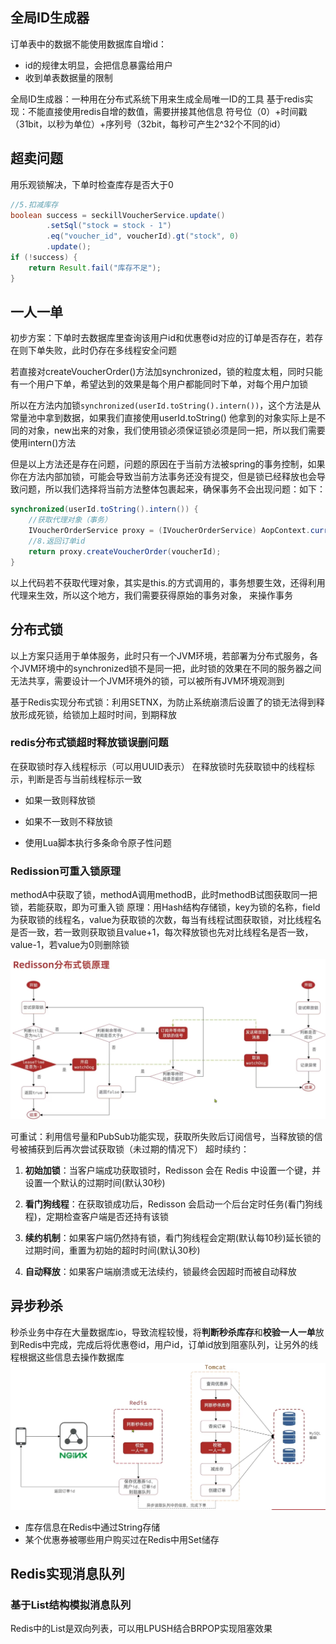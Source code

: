 ## 全局ID生成器
订单表中的数据不能使用数据库自增id：
- id的规律太明显，会把信息暴露给用户
- 收到单表数据量的限制

全局ID生成器：一种用在分布式系统下用来生成全局唯一ID的工具
基于redis实现：不能直接使用redis自增的数值，需要拼接其他信息
符号位（0）+时间戳（31bit，以秒为单位）+序列号（32bit，每秒可产生2^32个不同的id）

## 超卖问题
用乐观锁解决，下单时检查库存是否大于0
```java
//5.扣减库存  
boolean success = seckillVoucherService.update()  
        .setSql("stock = stock - 1")  
        .eq("voucher_id", voucherId).gt("stock", 0)  
        .update();  
if (!success) {  
    return Result.fail("库存不足");  
}
```

## 一人一单
初步方案：下单时去数据库里查询该用户id和优惠卷id对应的订单是否存在，若存在则下单失败，此时仍存在多线程安全问题

若直接对createVoucherOrder()方法加synchronized，锁的粒度太粗，同时只能有一个用户下单，希望达到的效果是每个用户都能同时下单，对每个用户加锁

所以在方法内加锁`synchronized(userId.toString().intern())`，这个方法是从常量池中拿到数据，如果我们直接使用userId.toString() 他拿到的对象实际上是不同的对象，new出来的对象，我们使用锁必须保证锁必须是同一把，所以我们需要使用intern()方法

但是以上方法还是存在问题，问题的原因在于当前方法被spring的事务控制，如果你在方法内部加锁，可能会导致当前方法事务还没有提交，但是锁已经释放也会导致问题，所以我们选择将当前方法整体包裹起来，确保事务不会出现问题：如下：

```java
synchronized(userId.toString().intern()) {  
    //获取代理对象（事务）  
    IVoucherOrderService proxy = (IVoucherOrderService) AopContext.currentProxy();  
    //8.返回订单id  
    return proxy.createVoucherOrder(voucherId);  
}
```
以上代码若不获取代理对象，其实是this.的方式调用的，事务想要生效，还得利用代理来生效，所以这个地方，我们需要获得原始的事务对象， 来操作事务

## 分布式锁
以上方案只适用于单体服务，此时只有一个JVM环境，若部署为分布式服务，各个JVM环境中的synchronized锁不是同一把，此时锁的效果在不同的服务器之间无法共享，需要设计一个JVM环境外的锁，可以被所有JVM环境观测到

基于Redis实现分布式锁：利用SETNX，为防止系统崩溃后设置了的锁无法得到释放形成死锁，给锁加上超时时间，到期释放

### redis分布式锁超时释放锁误删问题
在获取锁时存入线程标示（可以用UUID表示） 在释放锁时先获取锁中的线程标示，判断是否与当前线程标示一致

-   如果一致则释放锁
    
-   如果不一致则不释放锁

-   使用Lua脚本执行多条命令原子性问题

### Redission可重入锁原理
methodA中获取了锁，methodA调用methodB，此时methodB试图获取同一把锁，若能获取，即为可重入锁
原理：用Hash结构存储锁，key为锁的名称，field为获取锁的线程名，value为获取锁的次数，每当有线程试图获取锁，对比线程名是否一致，若一致则获取锁且value+1，每次释放锁也先对比线程名是否一致，value-1，若value为0则删除锁

![输入图片说明](/imgs/2025-04-06/XmHWWNF2QQLFnbMk.png)

可重试：利用信号量和PubSub功能实现，获取所失败后订阅信号，当释放锁的信号被捕获到后再次尝试获取锁（未过期的情况下）
超时续约：
1.  **初始加锁**：当客户端成功获取锁时，Redisson 会在 Redis 中设置一个键，并设置一个默认的过期时间(默认30秒)
    
2.  **看门狗线程**：在获取锁成功后，Redisson 会启动一个后台定时任务(看门狗线程)，定期检查客户端是否还持有该锁
    
3.  **续约机制**：如果客户端仍然持有锁，看门狗线程会定期(默认每10秒)延长锁的过期时间，重置为初始的超时时间(默认30秒)
    
4.  **自动释放**：如果客户端崩溃或无法续约，锁最终会因超时而被自动释放

## 异步秒杀
秒杀业务中存在大量数据库io，导致流程较慢，将**判断秒杀库存**和**校验一人一单**放到Redis中完成，完成后将优惠卷id，用户id，订单id放到阻塞队列，让另外的线程根据这些信息去操作数据库
![输入图片说明](/imgs/2025-04-07/rMCb6PF75pb41UN8.png)

- 库存信息在Redis中通过String存储
- 某个优惠券被哪些用户购买过在Redis中用Set储存

## Redis实现消息队列
### 基于List结构模拟消息队列
Redis中的List是双向列表，可以用LPUSH结合BRPOP实现阻塞效果

<!--stackedit_data:
eyJoaXN0b3J5IjpbMTEyNTM1MjM0LC0xNTI2NDM2ODMsLTQxMD
I1ODAxMSw3ODAxNDkzNDYsMTI4ODAwMjI0NCwxNTEzNzMwNDEs
ODAxMzgxMSwxNTExMzgxNjIyLC00NzQ5NzQyNywxNzg0MDI1OD
IwLC0xNjUzMDM0NDFdfQ==
-->